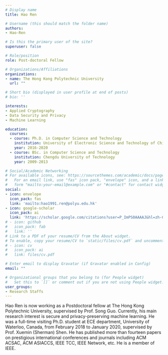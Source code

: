 ```yaml
---
# Display name
title: Hao Ren

# Username (this should match the folder name)
authors:
- Hao-Ren

# Is this the primary user of the site?
superuser: false

# Role/position
role: Post-doctoral Fellow

# Organizations/Affiliations
organizations:
- name: The Hong Kong Polytechnic University
  url: ""

# Short bio (displayed in user profile at end of posts)
# bio: ''

interests:
- Applied Cryptography
- Data Security and Privacy 
- Machine Learning

education:
  courses:
  - course: Ph.D. in Computer Science and Technology
    institution: University of Electronic Science and Technology of China
    year: 2016-2020
  - course: BSc. in Computer Science and Technology
    institution: Chengdu University of Technology
    year: 2009-2013

# Social/Academic Networking
# For available icons, see: https://sourcethemes.com/academic/docs/page-builder/#icons
#   For an email link, use "fas" icon pack, "envelope" icon, and a link in the
#   form "mailto:your-email@example.com" or "#contact" for contact widget.
social:
- icon: envelope
  icon_pack: fas
  link: 'mailto:hao1991.ren@polyu.edu.hk'
- icon: google-scholar
  icon_pack: ai
  link: 'https://scholar.google.com/citations?user=P_ImPS0AAAAJ&hl=zh-CN'
# - icon: github
#   icon_pack: fab
#   link: ''
# Link to a PDF of your resume/CV from the About widget.
# To enable, copy your resume/CV to `static/files/cv.pdf` and uncomment the lines below.
# - icon: cv
#   icon_pack: ai
#   link: files/cv.pdf

# Enter email to display Gravatar (if Gravatar enabled in Config)
email: ""

# Organizational groups that you belong to (for People widget)
#   Set this to `[]` or comment out if you are not using People widget.
user_groups:
- Research Staffs
---
```


Hao Ren is now working as a Postdoctoral fellow at The Hong Kong Polytechnic University, supervised by Prof. Song Guo. Currently, his main research interest is secure and privacy-preserving machine learning. He was a full-time visiting Ph.D. student at ECE department, University of Waterloo, Canada, from February 2018 to January 2020, supervised by Prof. Xuemin (Sherman) Shen. He has published more than fourteen papers on prestigious international conferences and journals including ACM ACSAC, ACM ASIACCS, IEEE TCC, IEEE Network, etc. He is a member of IEEE.
